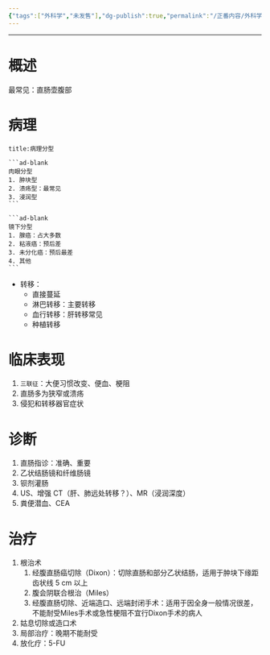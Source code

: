 ```yaml
---
{"tags":["外科学","未发售"],"dg-publish":true,"permalink":"/正番内容/外科学/Episode 06. 普外科/直肠癌/","dgPassFrontmatter":true}
---
```


---
# 概述
最常见：直肠壶腹部
# 病理
````ad-col2
title:病理分型

```ad-blank
肉眼分型
1. 肿块型
2. 溃疡型：最常见
3. 浸润型
```

```ad-blank
镜下分型
1. 腺癌：占大多数
2. 粘液癌：预后差
3. 未分化癌：预后最差
4. 其他
```

````
+ 转移：
	+ 直接蔓延
	+ 淋巴转移：主要转移
	+ 血行转移：肝转移常见
	+ 种植转移
# 临床表现
1. `三联征`：大便习惯改变、便血、梗阻
2. 直肠多为狭窄或溃疡
3. 侵犯和转移器官症状
# 诊断
1. 直肠指诊：准确、重要
2. 乙状结肠镜和纤维肠镜
3. 钡剂灌肠
4. US、增强 CT（肝、肺远处转移？）、MR（浸润深度）
5. 粪便潜血、CEA
# 治疗
1. 根治术
	1. 经腹直肠癌切除（Dixon）：切除直肠和部分乙状结肠，适用于肿块下缘距齿状线 5 cm 以上
	2. 腹会阴联合根治（Miles）
	3. 经腹直肠切除、近端造口、远端封闭手术：适用于因全身一般情况很差，不能耐受Miles手术或急性梗阻不宜行Dixon手术的病人
2. 姑息切除或造口术
3. 局部治疗：晚期不能耐受
4. 放化疗：5-FU